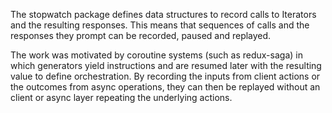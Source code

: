 The stopwatch package defines data structures to record calls to Iterators and the resulting responses. This means that sequences of calls and the responses they prompt can be recorded, paused and replayed.

The work was motivated by coroutine systems (such as redux-saga) in which generators yield instructions and are resumed later with the resulting value to define orchestration. By recording the inputs from client actions or the outcomes from async operations, they can then be replayed without an client or async layer repeating the underlying actions.
